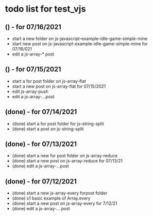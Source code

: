 # todo list for test_vjs

## () - for 07/16/2021
* start a new folder on js-javascript-example-idle-game-simple-mine
* start new post on js-javascript-example-idle-game-simple-mine for 07/16/021
* edit a js-array-* post


## () - for 07/15/2021
* start a for post folder on js-array-flat
* start a new post on js-array-flat for 07/15/2021
* edit js-array-push
* edit a js-array-...post

## (done) - for 07/14/2021
* (done) start a for post folder for js-string-split
* (done) start a post on js-string-split


## (done) - for 07/13/2021
* (done) start a new for post folder on js-array-reduce
* (done) start a new post on js-array-reduce for 07/13/21
* (done) edit a js-array-...post

## (done) - for 07/12/2021
* (done) start a new js-array-every forpost folder
* (done) s1 basic example of Array.every
* (done) start a new post on js-array-every for 7/12/21
* (done) edit a js-array-... post
